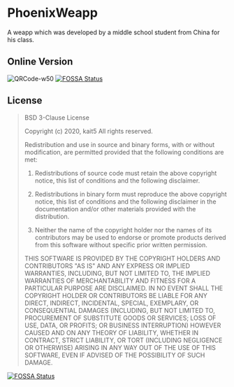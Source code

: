 # PhoenixWeapp
A weapp which was developed by a middle school student from China for his class.
 
## Online Version
![QRCode-w50](https://github.com/pengmingkai/PhoenixWeapp/blob/master/official.jpg)
[![FOSSA Status](https://app.fossa.com/api/projects/git%2Bgithub.com%2FSnowflake-Pink%2FPhoenixWeapp.svg?type=shield)](https://app.fossa.com/projects/git%2Bgithub.com%2FSnowflake-Pink%2FPhoenixWeapp?ref=badge_shield)
 
## License
>BSD 3-Clause License
>
>Copyright (c) 2020, kait5
All rights reserved.
>
>Redistribution and use in source and binary forms, with or without
modification, are permitted provided that the following conditions are met:
>
>1. Redistributions of source code must retain the above copyright notice, this
   list of conditions and the following disclaimer.
>
>2. Redistributions in binary form must reproduce the above copyright notice,
   this list of conditions and the following disclaimer in the documentation
   and/or other materials provided with the distribution.
>
>3. Neither the name of the copyright holder nor the names of its
   contributors may be used to endorse or promote products derived from
   this software without specific prior written permission.
>
>THIS SOFTWARE IS PROVIDED BY THE COPYRIGHT HOLDERS AND CONTRIBUTORS "AS IS"
AND ANY EXPRESS OR IMPLIED WARRANTIES, INCLUDING, BUT NOT LIMITED TO, THE
IMPLIED WARRANTIES OF MERCHANTABILITY AND FITNESS FOR A PARTICULAR PURPOSE ARE
DISCLAIMED. IN NO EVENT SHALL THE COPYRIGHT HOLDER OR CONTRIBUTORS BE LIABLE
FOR ANY DIRECT, INDIRECT, INCIDENTAL, SPECIAL, EXEMPLARY, OR CONSEQUENTIAL
DAMAGES (INCLUDING, BUT NOT LIMITED TO, PROCUREMENT OF SUBSTITUTE GOODS OR
SERVICES; LOSS OF USE, DATA, OR PROFITS; OR BUSINESS INTERRUPTION) HOWEVER
CAUSED AND ON ANY THEORY OF LIABILITY, WHETHER IN CONTRACT, STRICT LIABILITY,
OR TORT (INCLUDING NEGLIGENCE OR OTHERWISE) ARISING IN ANY WAY OUT OF THE USE
OF THIS SOFTWARE, EVEN IF ADVISED OF THE POSSIBILITY OF SUCH DAMAGE.

[![FOSSA Status](https://app.fossa.com/api/projects/git%2Bgithub.com%2FSnowflake-Pink%2FPhoenixWeapp.svg?type=large)](https://app.fossa.com/projects/git%2Bgithub.com%2FSnowflake-Pink%2FPhoenixWeapp?ref=badge_large)